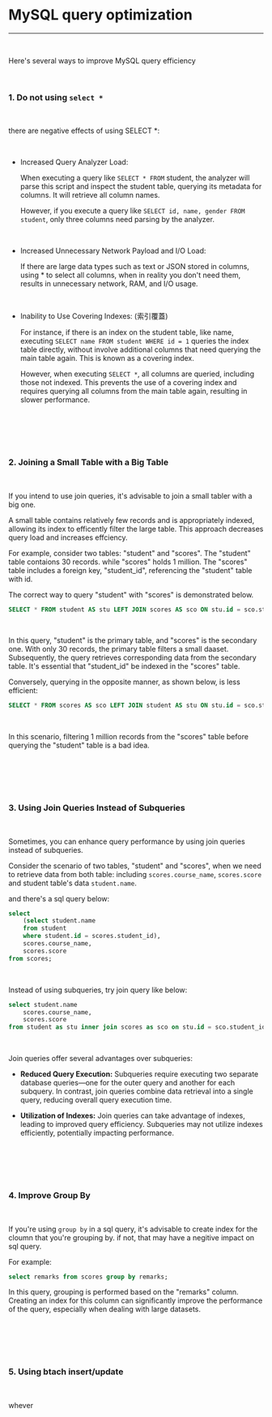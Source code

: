 # MySQL query optimization


---

<br>

Here's several ways to improve MySQL query efficiency

<br>

### 1. Do not using `select *`

<br>

there are negative effects of using SELECT *:

<br>

* Increased Query Analyzer Load:

    When executing a query like `SELECT * FROM` student, the analyzer will parse this script and inspect the student table, querying its metadata for columns. It will retrieve all column names.

    However, if you execute a query like `SELECT id, name, gender FROM student`, only three columns need parsing by the analyzer.

<br>

* Increased Unnecessary Network Payload and I/O Load:

    If there are large data types such as text or JSON stored in columns, using * to select all columns, when in reality you don't need them, results in unnecessary network, RAM, and I/O usage.

<br>

* Inability to Use Covering Indexes: (索引覆蓋)

    For instance, if there is an index on the student table, like name, executing   `SELECT name FROM student WHERE id = 1` queries the index table directly, without involve additional columns that need querying the main table again. This is known as a covering index.

    However, when executing `SELECT *`, all columns are queried, including those not indexed. This prevents the use of a covering index and requires querying all columns from the main table again, resulting in slower performance.


<br>
<br>
<br>
<br>

### 2. Joining a Small Table with a Big Table

<br>

If you intend to use join queries, it's advisable to join a small tabler with a big one.

A small table contains relatively few records and is appropriately indexed, allowing its index to efficently filter the large table. This approach decreases query load and increases effciency.

For example, consider two tables: "student" and "scores". The "student" table contaions 30 records. while "scores" holds 1 million. The "scores" table includes a foreign key, "student_id", referencing the "student" table with id.

The correct way to query "student" with "scores" is demonstrated below. 

```sql
SELECT * FROM student AS stu LEFT JOIN scores AS sco ON stu.id = sco.student_id;
```

<br>

In  this query, "student" is the primary table, and "scores" is the secondary one. With only 30 records, the primary table filters a small daaset. Subsequently, the query retrieves corresponding data from the secondary table. It's essential that "student_id" be indexed in the "scores" table.

Conversely, querying in the opposite manner, as shown below, is less efficient:

```sql
SELECT * FROM scores AS sco LEFT JOIN student AS stu ON stu.id = sco.student_id;
```

<br>

In this scenario, filtering 1 million records from the "scores" table before querying the "student" table is a bad idea.

<br>
<br>
<br>
<br>

### 3. Using Join Queries Instead of Subqueries

<br>

Sometimes, you can enhance query performance by using join queries instead of subqueries.

Consider the scenario of two tables, "student" and "scores", when we need to retrieve data from both table: including `scores.course_name`, `scores.score` and student table's data `student.name`.

and there's a sql query below:

```sql
select 
    (select student.name 
    from student 
    where student.id = scores.student_id),
    scores.course_name,
    scores.score 
from scores;
```

<br>

Instead of using subqueries, try join query like below:

```sql
select student.name
    scores.course_name,
    scores.score
from student as stu inner join scores as sco on stu.id = sco.student_id;
```

<br>

Join queries offer several advantages over subqueries:

* __Reduced Query Execution:__ Subqueries require executing two separate database queries—one for the outer query and another for each subquery. In contrast, join queries combine data retrieval into a single query, reducing overall query execution time.

* __Utilization of Indexes:__ Join queries can take advantage of indexes, leading to improved query efficiency. Subqueries may not utilize indexes efficiently, potentially impacting performance.

<br>
<br>
<br>
<br>

### 4. Improve Group By

<br>

If you're using `group by` in a sql query, it's advisable to create index for the cloumn that you're grouping by. if not, that may have a negitive impact on sql query.

For example:

```sql
select remarks from scores group by remarks; 
```

In this query, grouping is performed based on the "remarks" column. Creating an index for this column can significantly improve the performance of the query, especially when dealing with large datasets.

<br>
<br>
<br>
<br>

### 5. Using btach insert/update

<br>

whever 

